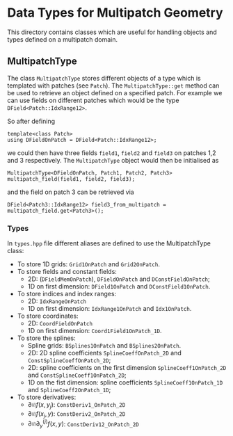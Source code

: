 # Data Types for Multipatch Geometry

This directory contains classes which are useful for handling objects and
types defined on a multipatch domain.


## MultipatchType

The class `MultipatchType` stores different objects of a type which is templated with 
patches (see `Patch`). The `MultipatchType::get` method can be used to 
retrieve an object defined on a specified patch.
For example we can use fields on different patches which would be the type
`DField<Patch::IdxRange12>`.

So after defining 
```
template<class Patch>
using DFieldOnPatch = DField<Patch::IdxRange12>;
```
we could then have three fields `field1`, `field2` and `field3` on 
patches 1,2 and 3 respectively. The `MultipatchType` object would then 
be initialised as
```
MultipatchType<DFieldOnPatch, Patch1, Patch2, Patch3> multipatch_field(field1, field2, field3);
```
and the field on patch 3 can be retrieved via
```
DField<Patch3::IdxRange12> field3_from_multipatch = multipatch_field.get<Patch3>();
```


### Types
In `types.hpp` file different aliases are defined to use the MultipatchType class: 

* To store 1D grids: `Grid1OnPatch` and `Grid2OnPatch`. 
* To store fields and constant fields: 
    * 2D: (`DFieldMemOnPatch`), `DFieldOnPatch` and `DConstFieldOnPatch`; 
    * 1D on first dimension: `DField1OnPatch` and `DConstField1OnPatch`. 
* To store indices and index ranges: 
    * 2D: `IdxRangeOnPatch`
    * 1D on first dimension: `IdxRange1OnPatch` and `Idx1OnPatch`.
* To store coordinates: 
    * 2D: `CoordFieldOnPatch`
    * 1D on first dimension: `Coord1Field1OnPatch_1D`. 
* To store the splines:
    * Spline grids: `BSplines1OnPatch` and `BSplines2OnPatch`. 
    * 2D: 2D spline coefficients `SplineCoeffOnPatch_2D` and `ConstSplineCoeffOnPatch_2D`; 
    * 2D: spline coefficients on the first dimension `SplineCoeff1OnPatch_2D` and `ConstSplineCoeff1OnPatch_2D`; 
    * 1D on the fist dimension: spline coefficients `SplineCoeff1OnPatch_1D` and `SplineCoeff2OnPatch_1D`; 
* To store derivatives: 
    * $`\partial_^{(i)} f(x, y_j)`$: `ConstDeriv1_OnPatch_2D`
    * $`\partial_^{(i)} f(x_j, y)`$: `ConstDeriv2_OnPatch_2D`
    * $`\partial_^{(i)} \partial_y^{(j)} f(x, y)`$: `ConstDeriv12_OnPatch_2D`

